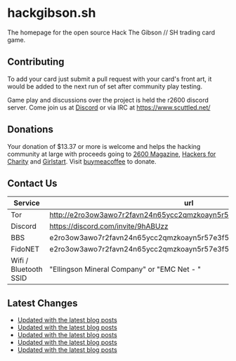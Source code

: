 # hackgibson.sh
The homepage for the open source Hack The Gibson // SH trading card game.


## Contributing

To add your card just submit a pull request with your card's front art, it would be added to the next run of set after community play testing.

Game play and discussions over the project is held the r2600 discord server. Come join us at [Discord](https://discord.com/invite/9hABUzz) or via IRC at https://www.scuttled.net/


## Donations

Your donation of $13.37 or more is welcome and helps the hacking community at large with proceeds going to [2600 Magazine](https://2600.com/), [Hackers for Charity](https://hackersforcharity.org) and [Girlstart](https://girlstart.org).  Visit [buymeacoffee](https://www.buymeacoffee.com/hackgibson.sh) to donate.


## Contact Us

Service | url
-|-
Tor | http://e2ro3ow3awo7r2favn24n65ycc2qmzkoayn5r57e3f56nvjwdcgg32ad.onion
Discord | https://discord.com/invite/9hABUzz
BBS | e2ro3ow3awo7r2favn24n65ycc2qmzkoayn5r57e3f56nvjwdcgg32ad.onion:23
FidoNET | e2ro3ow3awo7r2favn24n65ycc2qmzkoayn5r57e3f56nvjwdcgg32ad.onion:24554
Wifi / Bluetooth SSID | "Ellingson Mineral Company" or "EMC Net - <fidonet address>"

## Latest Changes
<!-- BLOG-POST-LIST:START -->
- [Updated with the latest blog posts](https://github.com/DFW2600/hackgibson.sh/commit/c65ef3a2506e1133070b170a23bcf3f889d188bd)
- [Updated with the latest blog posts](https://github.com/DFW2600/hackgibson.sh/commit/7fc3f78b56702a532c98d88c0c86d6fa0b6cfe66)
- [Updated with the latest blog posts](https://github.com/DFW2600/hackgibson.sh/commit/91facd1919e1c58c2c5b9091eea7750b4e0ef70a)
- [Updated with the latest blog posts](https://github.com/DFW2600/hackgibson.sh/commit/f2a7e02e670b81dabd461ad5cb2653977ee8f22d)
- [Updated with the latest blog posts](https://github.com/DFW2600/hackgibson.sh/commit/fba109fd326a74d6260898dac07a43fa58dd973a)
<!-- BLOG-POST-LIST:END -->
